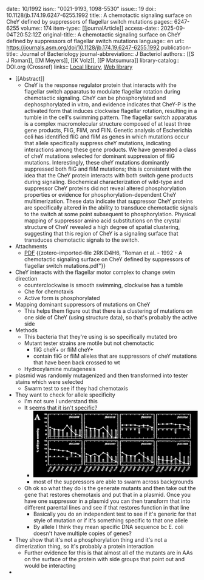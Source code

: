 date:: 10/1992
issn:: "0021-9193, 1098-5530"
issue:: 19
doi:: 10.1128/jb.174.19.6247-6255.1992
title:: A chemotactic signaling surface on CheY defined by suppressors of flagellar switch mutations
pages:: 6247-6255
volume:: 174
item-type:: [[journalArticle]]
access-date:: 2025-09-04T20:52:12Z
original-title:: A chemotactic signaling surface on CheY defined by suppressors of flagellar switch mutations
language:: en
url:: https://journals.asm.org/doi/10.1128/jb.174.19.6247-6255.1992
publication-title:: Journal of Bacteriology
journal-abbreviation:: J Bacteriol
authors:: [[S J Roman]], [[M Meyers]], [[K Volz]], [[P Matsumura]]
library-catalog:: DOI.org (Crossref)
links:: [Local library](zotero://select/library/items/SKRW2RXN), [Web library](https://www.zotero.org/users/6106196/items/SKRW2RXN)

- [[Abstract]]
	- CheY is the response regulator protein that interacts with the flagellar switch apparatus to modulate flagellar rotation during chemotactic signaling. CheY can be phosphorylated and dephosphorylated in vitro, and evidence indicates that CheY-P is the activated form that induces clockwise flagellar rotation, resulting in a tumble in the cell's swimming pattern. The flagellar switch apparatus is a complex macromolecular structure composed of at least three gene products, FliG, FliM, and FliN. Genetic analysis of Escherichia coli has identified fliG and fliM as genes in which mutations occur that allele specifically suppress cheY mutations, indicating interactions among these gene products. We have generated a class of cheY mutations selected for dominant suppression of fliG mutations. Interestingly, these cheY mutations dominantly suppressed both fliG and fliM mutations; this is consistent with the idea that the CheY protein interacts with both switch gene products during signaling. Biochemical characterization of wild-type and suppressor CheY proteins did not reveal altered phosphorylation properties or evidence for phosphorylation-dependent CheY multimerization. These data indicate that suppressor CheY proteins are specifically altered in the ability to transduce chemotactic signals to the switch at some point subsequent to phosphorylation. Physical mapping of suppressor amino acid substitutions on the crystal structure of CheY revealed a high degree of spatial clustering, suggesting that this region of CheY is a signaling surface that transduces chemotactic signals to the switch.
- Attachments
	- [PDF](zotero://select/library/items/2RKID4H6) {{zotero-imported-file 2RKID4H6, "Roman et al. - 1992 - A chemotactic signaling surface on CheY defined by suppressors of flagellar switch mutations.pdf"}}
- CheY interacts with the flagellar motor complex to change swim direction
	- counterclockwise is smooth swimming, clockwise has a tumble
	- Che for chemotaxis
	- Active form is phosphorylated
- Mapping dominant suppressors of mutations on CheY
	- This helps them figure out that there is a clustering of mutations on one side of CheY (using structure data), so that's probably the active side
- Methods
	- This bacteria that they're using is so specifically mutated bro
	- Mutant tester strains are motile but not chemotactic
		- fliG cheY+ or fliM cheY+
		- contain fliG or fliM alleles that are suppressors of cheY mutations that have been back crossed to wt
	- Hydroxylamine mutagenesis
- plasmid was randomly mutagenized and then transformed into tester stains which were selected
	- Swarm test to see if they had chemotaxis
- They want to check for allele specificity
	- I'm not sure I understand this
	- It seems that it isn't specific?
		- ![image.png](../assets/image_1757911652042_0.png)
		- most of the suppressors are able to swarm across backgrounds
	- Oh ok so what they do is the generate mutants and then take out the gene that restores chemotaxis and put that in a plasmid. Once you have one suppressor in a plasmid you can then transform that into different parental lines and see if that restores function in that line
		- Basically you do an independent test to see if it's generic for that style of mutation or if it's something specific to that one allele
		- By allele I think they mean specific DNA sequence bc E. coli doesn't have multiple copies of genes?
- They show that it's not a phosphorylation thing and it's not a dimerization thing, so it's probably a protein interaction
	- Further evidence for this is that almost all of the mutants are in AAs on the surface of the protein with side groups that point out and would be interacting
-